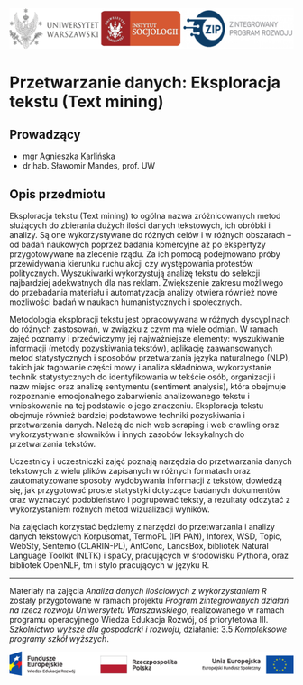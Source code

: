 ![](https://raw.githubusercontent.com/tzoltak/3502-SCC-ADR/master/belka_gorna.png)

# Przetwarzanie danych: Eksploracja tekstu (Text mining)

## Prowadzący

- mgr Agnieszka Karlińska
- dr hab. Sławomir Mandes, prof. UW

## Opis przedmiotu

Eksploracja tekstu (Text mining) to ogólna nazwa zróżnicowanych metod służących do zbierania dużych ilości danych tekstowych, ich obróbki i analizy. Są one wykorzystywane do różnych celów i w różnych obszarach – od badań naukowych poprzez badania komercyjne aż po ekspertyzy przygotowywane na zlecenie rządu. Za ich pomocą podejmowano próby przewidywania kierunku ruchu akcji czy występowania protestów politycznych. Wyszukiwarki wykorzystują analizę tekstu do selekcji najbardziej adekwatnych dla nas reklam. Zwiększenie zakresu możliwego do przebadania materiału i automatyzacja analizy otwiera również nowe możliwości badań w naukach humanistycznych i społecznych.

Metodologia eksploracji tekstu jest opracowywana w różnych dyscyplinach do różnych zastosowań, w związku z czym ma wiele odmian. W ramach zajęć poznamy i przećwiczymy jej najważniejsze elementy: wyszukiwanie informacji (metody pozyskiwania tekstów), aplikację zaawansowanych metod statystycznych i sposobów przetwarzania języka naturalnego (NLP), takich jak tagowanie części mowy i analiza składniowa, wykorzystanie technik statystycznych do identyfikowania w tekście osób, organizacji i nazw miejsc oraz analizę sentymentu (sentiment analysis), która obejmuje rozpoznanie emocjonalnego zabarwienia analizowanego tekstu i wnioskowanie na tej podstawie o jego znaczeniu. Eksploracja tekstu obejmuje również bardziej podstawowe techniki pozyskiwania i przetwarzania danych. Należą do nich web scraping i web crawling oraz wykorzystywanie słowników i innych zasobów leksykalnych do przetwarzania tekstów.

Uczestnicy i uczestniczki zajęć poznają narzędzia do przetwarzania danych tekstowych z wielu plików zapisanych w różnych formatach oraz zautomatyzowane sposoby wydobywania informacji z tekstów, dowiedzą się, jak przygotować proste statystyki dotyczące badanych dokumentów oraz wyznaczyć podobieństwo i pogrupować teksty, a rezultaty odczytać z wykorzystaniem różnych metod wizualizacji wyników.

Na zajęciach korzystać będziemy z narzędzi do przetwarzania i analizy danych tekstowych Korpusomat, TermoPL (IPI PAN), Inforex, WSD, Topic, WebSty, Sentemo (CLARIN-PL), AntConc, LancsBox, bibliotek Natural Language Toolkit (NLTK) i spaCy, pracujących w środowisku Pythona, oraz bibliotek OpenNLP, tm i stylo pracujących w języku R.

---
Materiały na zajęcia *Analiza danych ilościowych z wykorzystaniem R* zostały przygotowane w ramach projektu *Program zintegrowanych działań na rzecz rozwoju Uniwersytetu Warszawskiego*, realizowanego w ramach programu operacyjnego Wiedza Edukacja Rozwój, oś priorytetowa III. *Szkolnictwo wyższe dla gospodarki i rozwoju*, działanie: 3.5 *Kompleksowe programy szkół wyższych*.

![](https://raw.githubusercontent.com/tzoltak/3502-SCC-ADR/master/belka_dolna.png)


